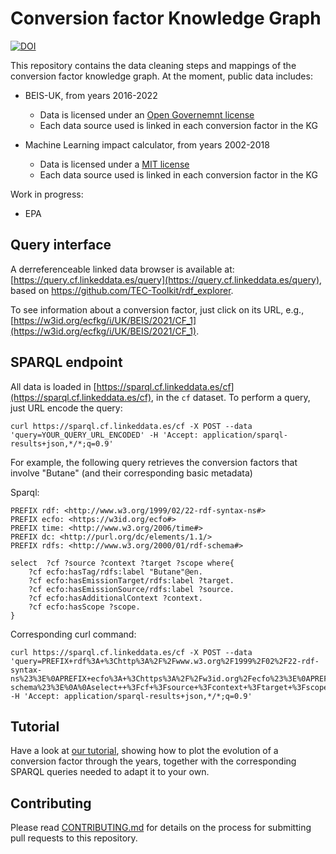 # Conversion factor Knowledge Graph
[![DOI](https://zenodo.org/badge/566371476.svg)](https://zenodo.org/badge/latestdoi/566371476)

This repository contains the data cleaning steps and mappings of the conversion factor knowledge graph. At the moment, public data includes:

- BEIS-UK, from years 2016-2022
    - Data is licensed under an [Open Governemnt license](https://www.nationalarchives.gov.uk/doc/open-government-licence/version/3/)
    - Each data source used is linked in each conversion factor in the KG

- Machine Learning impact calculator, from years 2002-2018
    - Data is licensed under a [MIT license](https://github.com/mlco2/impact/blob/master/LICENSE)
    - Each data source used is linked in each conversion factor in the KG

Work in progress:
- EPA

## Query interface
A derreferenceable linked data browser is available at: [https://query.cf.linkeddata.es/query](https://query.cf.linkeddata.es/query), based on https://github.com/TEC-Toolkit/rdf_explorer.

To see information about a conversion factor, just click on its URL, e.g., [https://w3id.org/ecfkg/i/UK/BEIS/2021/CF_1](https://w3id.org/ecfkg/i/UK/BEIS/2021/CF_1). 


## SPARQL endpoint

All data is loaded in [https://sparql.cf.linkeddata.es/cf](https://sparql.cf.linkeddata.es/cf), in the `cf` dataset. To perform a query, just URL encode the query:
```
curl https://sparql.cf.linkeddata.es/cf -X POST --data 'query=YOUR_QUERY_URL_ENCODED' -H 'Accept: application/sparql-results+json,*/*;q=0.9'
```

For example, the following query retrieves the conversion factors that involve "Butane" (and their corresponding basic metadata)

Sparql: 
```
PREFIX rdf: <http://www.w3.org/1999/02/22-rdf-syntax-ns#>
PREFIX ecfo: <https://w3id.org/ecfo#>
PREFIX time: <http://www.w3.org/2006/time#>
PREFIX dc: <http://purl.org/dc/elements/1.1/>
PREFIX rdfs: <http://www.w3.org/2000/01/rdf-schema#>

select  ?cf ?source ?context ?target ?scope where{
    ?cf ecfo:hasTag/rdfs:label "Butane"@en.
    ?cf ecfo:hasEmissionTarget/rdfs:label ?target.
    ?cf ecfo:hasEmissionSource/rdfs:label ?source.
    ?cf ecfo:hasAdditionalContext ?context.
    ?cf ecfo:hasScope ?scope.
}
```
Corresponding curl command:
```
curl https://sparql.cf.linkeddata.es/cf -X POST --data 'query=PREFIX+rdf%3A+%3Chttp%3A%2F%2Fwww.w3.org%2F1999%2F02%2F22-rdf-syntax-ns%23%3E%0APREFIX+ecfo%3A+%3Chttps%3A%2F%2Fw3id.org%2Fecfo%23%3E%0APREFIX+time%3A+%3Chttp%3A%2F%2Fwww.w3.org%2F2006%2Ftime%23%3E%0APREFIX+dc%3A+%3Chttp%3A%2F%2Fpurl.org%2Fdc%2Felements%2F1.1%2F%3E%0APREFIX+rdfs%3A+%3Chttp%3A%2F%2Fwww.w3.org%2F2000%2F01%2Frdf-schema%23%3E%0A%0Aselect++%3Fcf+%3Fsource+%3Fcontext+%3Ftarget+%3Fscope+where%7B%0A++++%3Fcf+ecfo%3AhasTag%2Frdfs%3Alabel+%22Butane%22%40en.%0A++++%3Fcf+ecfo%3AhasEmissionTarget%2Frdfs%3Alabel+%3Ftarget.%0A++++%3Fcf+ecfo%3AhasEmissionSource%2Frdfs%3Alabel+%3Fsource.%0A++++%3Fcf+ecfo%3AhasAdditionalContext+%3Fcontext.%0A++++%3Fcf+ecfo%3AhasScope+%3Fscope.%0A%7D' -H 'Accept: application/sparql-results+json,*/*;q=0.9'
```

## Tutorial
Have a look at [our tutorial](tutorial/Using_CFKG_Evolution_of_Conversion_Factors_through_the_years.ipynb), showing how to plot the evolution of a conversion factor through the years, together with the corresponding SPARQL queries needed to adapt it to your own.

## Contributing

Please read [CONTRIBUTING.md](CONTRIBUTING.md) for details on the process for submitting pull requests to this repository. 
